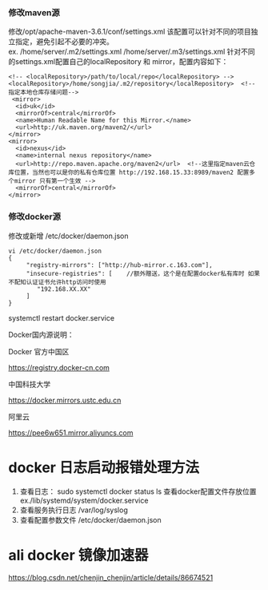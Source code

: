 ### 修改maven源
  修改/opt/apache-maven-3.6.1/conf/settings.xml  该配置可以针对不同的项目独立指定，避免引起不必要的冲突。  
  ex.  /home/server/.m2/settings.xml    /home/server/.m3/settings.xml  针对不同的settings.xml配置自己的localRepository 和   mirror，配置内容如下：
    
    <!-- <localRepository>/path/to/local/repo</localRepository> -->
    <localRepository>/home/songjia/.m2/repository</localRepository>  <!-- 指定本地仓库存储问题-->
     <mirror>
      <id>uk</id>
      <mirrorOf>central</mirrorOf>
      <name>Human Readable Name for this Mirror.</name>
      <url>http://uk.maven.org/maven2/</url>
    </mirror>
    <mirror>
      <id>nexus</id>
      <name>internal nexus repository</name>
      <url>http://repo.maven.apache.org/maven2</url>  <!--这里指定maven云仓库位置，当然也可以是你的私有仓库位置 http://192.168.15.33:8989/maven2 配置多个mirror 只有第一个生效 -->
      <mirrorOf>central</mirrorOf>
    </mirror>
### 修改docker源

修改或新增 /etc/docker/daemon.json

    vi /etc/docker/daemon.json
    {
         "registry-mirrors": ["http://hub-mirror.c.163.com"],
         "insecure-registries": [    //额外赠送，这个是在配置docker私有库时 如果不配知认证证书允许http访问时使用
            "192.168.XX.XX"
         ]
    }
systemctl restart docker.service

Docker国内源说明：

Docker 官方中国区

https://registry.docker-cn.com

中国科技大学

https://docker.mirrors.ustc.edu.cn

阿里云

https://pee6w651.mirror.aliyuncs.com

# docker 日志启动报错处理方法
1. 查看日志： sudo systemctl docker status ls 查看docker配置文件存放位置 ex./lib/systemd/system/docker.service
2. 查看服务执行日志 
   /var/log/syslog
3. 查看配置参数文件
   /etc/docker/daemon.json
# ali docker 镜像加速器   
 https://blog.csdn.net/chenjin_chenjin/article/details/86674521
